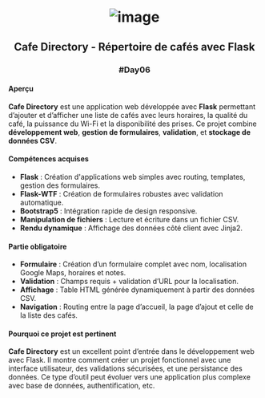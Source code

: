 # <p align="center"> ![image](https://github.com/user-attachments/assets/9d1cc291-e667-4ba6-976a-6b88f5a24776) </p>

## <p align="center"> Cafe Directory - Répertoire de cafés avec Flask </p>
### <p align="center"> #Day06 </p>

#### Aperçu
**Cafe Directory** est une application web développée avec **Flask** permettant d’ajouter et d’afficher une liste de cafés avec leurs horaires, la qualité du café, la puissance du Wi-Fi et la disponibilité des prises. Ce projet combine **développement web**, **gestion de formulaires**, **validation**, et **stockage de données CSV**.

#### Compétences acquises
- **Flask** : Création d'applications web simples avec routing, templates, gestion des formulaires.
- **Flask-WTF** : Création de formulaires robustes avec validation automatique.
- **Bootstrap5** : Intégration rapide de design responsive.
- **Manipulation de fichiers** : Lecture et écriture dans un fichier CSV.
- **Rendu dynamique** : Affichage des données côté client avec Jinja2.

#### Partie obligatoire
- **Formulaire** : Création d’un formulaire complet avec nom, localisation Google Maps, horaires et notes.
- **Validation** : Champs requis + validation d’URL pour la localisation.
- **Affichage** : Table HTML générée dynamiquement à partir des données CSV.
- **Navigation** : Routing entre la page d’accueil, la page d’ajout et celle de la liste des cafés.

#### Pourquoi ce projet est pertinent
**Cafe Directory** est un excellent point d’entrée dans le développement web avec Flask. Il montre comment créer un projet fonctionnel avec une interface utilisateur, des validations sécurisées, et une persistance des données. Ce type d’outil peut évoluer vers une application plus complexe avec base de données, authentification, etc.
